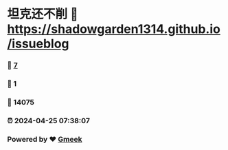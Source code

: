 # 坦克还不削 :link: https://shadowgarden1314.github.io/issueblog 
### :page_facing_up: [7](https://shadowgarden1314.github.io/issueblog/tag.html) 
### :speech_balloon: 1 
### :hibiscus: 14075 
### :alarm_clock: 2024-04-25 07:38:07 
### Powered by :heart: [Gmeek](https://github.com/Meekdai/Gmeek)

